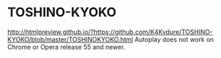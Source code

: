 # TOSHINO-KYOKO
http://htmlpreview.github.io/?https://github.com/K4Kydure/TOSHINO-KYOKO/blob/master/TOSHINOKYOKO.html
Autoplay does not work on Chrome or Opera release 55 and newer.
